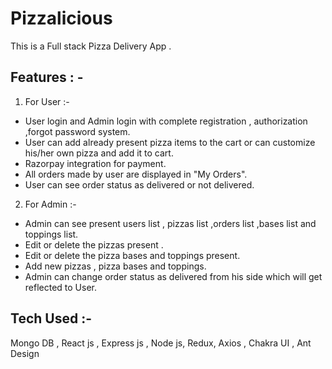 # Pizzalicious

This is a Full stack Pizza Delivery App .

## Features : -

1. For User :-

-   User login and Admin login with complete registration , authorization ,forgot password system.
-   User can add already present pizza items to the cart or can customize his/her own pizza and add it to cart.
-   Razorpay integration for payment.
-   All orders made by user are displayed in "My Orders".
-   User can see order status as delivered or not delivered.

2. For Admin :-

-   Admin can see present users list , pizzas list ,orders list ,bases list and toppings list.
-   Edit or delete the pizzas present .
-   Edit or delete the pizza bases and toppings present.
-   Add new pizzas , pizza bases and toppings.
-   Admin can change order status as delivered from his side which will get reflected to User.

## Tech Used :-

Mongo DB , React js , Express js , Node js, Redux, Axios , Chakra UI , Ant Design


